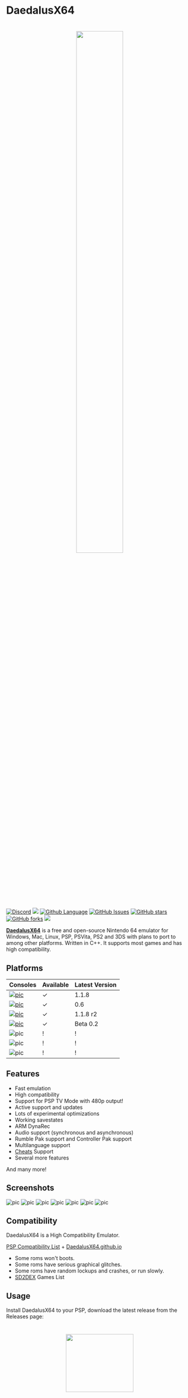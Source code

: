 # DaedalusX64

<h1 align="center">
    <a href="https://github.com/DaedalusX64/Daedalus" target="_blank">
        <img height="60%" width="50%" src="pic/ICON0.PNG"><br>
</h1>


[![Discord](https://img.shields.io/badge/Chat-%20Discord-7289da.svg?logo=discord)](https://discord.gg/FrVTpBV)
<a href="https://github.com/DaedalusX64/daedalus/releases" alt="Release: 1.1.8"><img src="https://img.shields.io/badge/Release-1.1.8-%235c913b.svg"></a>
[![Github Language](https://img.shields.io/badge/Language-C++-white?style.svg)](pic/Language.png)
[![GitHub Issues](https://img.shields.io/github/issues/DaedalusX64/Daedalus.svg)](https://github.com/DaedalusX64/daedalus/issues)
[![GitHub stars](https://img.shields.io/github/stars/DaedalusX64/daedalus.svg)](https://github.com/DaedalusX64/daedalus/stargazers)
[![GitHub forks](https://img.shields.io/github/forks/DaedalusX64/daedalus.svg)](https://github.com/DaedalusX64/daedalus/network/members)
<a href="https://github.com/DaedalusX64/daedalus/blob/master/copying.txt" alt="License: GPLv2"><img src="https://img.shields.io/badge/License-GPL%20v2-%23ff554d.svg"></a>

 
<b><u>DaedalusX64</u></b> is a free and open-source Nintendo 64 emulator for Windows, Mac, Linux, PSP, PSVita, PS2 and 3DS with plans to port to among other platforms. Written in C++. It supports most games and has high compatibility.


## Platforms

| Consoles                       | Available               | Latest Version |
| ------------------------------- | ---------------------------- | --------------------- |
| [![pic](pic/PSP.png)](https://github.com/DaedalusX64/daedalus)                          | ✓                       | 1.1.8 |
| [![pic](pic/PSVita.png)](https://github.com/Rinnegatamante/DaedalusX64-vitaGL)                 | ✓              | 0.6 |
| [![pic](pic/PS2.png)](https://github.com/belek666/daedalus)                         | ✓        | 1.1.8 r2 |
| [![pic](pic/3DS.png)](https://github.com/masterfeizz/DaedalusX64-3DS)                              | ✓                  | Beta 0.2 |
| ![pic](pic/PC.png)                              | !               | ! |
| ![pic](pic/macOS.png)                              | !                | ! |
| ![pic](pic/Linux.png)                       | !                   | ! |
 
## Features
 
- Fast emulation
- High compatibility
- Support for PSP TV Mode with 480p output!
- Active support and updates
- Lots of experimental optimizations
- Working savestates
- ARM DynaRec
- Audio support (synchronous and asynchronous)
- Rumble Pak support and Controller Pak support
- Multilanguage support
- [Cheats](Data/Daedalus.cht) Support
- Several more features
 
And many more!

## Screenshots

![pic](pic/1.CBFD.png)
![pic](pic/2.CBFD.png)
![pic](pic/1.SF64.png)
![pic](pic/2.SF64.png)
![pic](pic/SM64.png)
![pic](pic/LZ.png)
![pic](pic/MK.png)

## Compatibility

DaedalusX64 is a High Compatibility Emulator.

[PSP Compatibility List](https://github.com/DaedalusX64/compatibility-list/issues) + 
[DaedalusX64.github.io](https://Daedalusx64.github.io)

- Some roms won't boots.
- Some roms have serious graphical glitches.
- Some roms have random lockups and crashes, or run slowly.
- [SD2DEX](https://github.com/rdx-O/daedalus/blob/3e855a6e458c9c9908dea715aa222ca22bd22a85/Data/S2DEX%20game%20list.txt) Games List
 
## Usage

Install DaedalusX64 to your PSP, download the latest release from the Releases page: 

<h1 align="center">
    <a href="https://github.com/DaedalusX64/daedalus/releases/download/1.1.8/DaedalusX64_1_1_8.zip" target="_blank">
        <img height="20%" width="60%" src="pic/Download.png"></br>
</h1>

##### Next,

Download and Unzip `DaedalusX64.zip` file into `/PSP/GAME/` folder on the memory stick. Place your ROM files in `DaedalusX64/Roms/` and they will automatically appear in Daedalus.

**Main Menu**

When you first run *DaedalusX64* you will be presented with a nice list of your
games. To select a game you will press `D-Pad left/right` then `X` to select a
title, there's various options you can choose from in the menu, every option is
explained. To cycle through options screens use the left and right shoulder
buttons.
 
**Note** : If the release is a .zip file with a folder containing an `EBOOT.PBP` file when extracted, simply drag and drop the extracted folder into `/PSP/GAME/`.
DaedalusX64 supports most rom formats ```.v64```, ```.z64```, ```.rom```

## Controls

Default controls :

| N64                             | PSP                                   |
| ------------------------------- | ---------------------------- |
| Start                           | Start                        |
| Analogue Stick                  | Analogue Stick               |
| Dpad                            | ○ (Circle) +  Dpad          |
| A                               | Ｘ (Cross)                   |
| B                               | □ (Square)                  |
| Z                               | △ (Triangle)                |
| L Trigger                       | L Trigger                    |
| R Trigger                       | R Trigger                    |
| C buttons                       | Dpad (Circle unpressed)      |
| Menu                            | Home                         |  

## Building for Windows 

1) Clone and open the repo in Visual studio 2019

2) Build All

## Building for Linux and Mac

1) Clone this repo 

2) Open a terminal and run `build_daedalus.sh` with the argument for the os you would like to build for 
Example: ```./build_daedalus.sh MAC```

## Optimal Settings

<Details>

### :: Preferences ::

![Screenshot](pic/picp.png)

**Texture Update Check** : Every Frame (This makes sure the game's textures runs smoothly and that no visual glitches occur, may want to disable for more fps but significant drop in quality)

**Frameskip** : Disabled (Most games run fine with this disabled. If you do need to enable it, it will make the game more choppy but will grant you an FPS boost)

**Zoom** : 100% (Not much explanation needed)

**Limited Framerate** : Full speed (This will make sure that your FPS is not limited so that you can get the maximum FPS you can)

**Dynamic Recompilation** : Enabled (This makes the system recompile some part of a program during execution, making the emulator more efficient and optimised)

**High level Emulation** : Enabled (Optimises the game even more)

**Audio** : Synchronous (Some games may just have bad/laggy audio so you might want to turn this off if the audio is still choppy)

**Controller** : Default (Unless you have a custom layout in which you should use that)

### :: Advanced Options ::

**Dynarec Memory Optimisation** : Enabled

**Dynarec Loop Optimisation** : Enabled (NOTE: Very unstable - if your game has crashes, this is probably why)

**Dynarec Doubles Optimisation** : Enabled

**Clean Scene** : Disabled

**Clear N64 Depth Buffer** : Disabled

**Double Display Lists** : Enabled

**Video Rate Match** : Yes

**Audio Rate Match** : No

**Fog Emulation** : Disabled

**NOTE** : When the sound is activated, the emulation speed tends to decrease and the game has errors, which is why it is deactivated.

Here we put the **Previews** of most of the Nintendo 64 games, simply download this link and the `Resources` folder of the download, place it inside your emulator.

</Details>

## Changes History

<Details>

**1.1.8**

* New graphical interface and small images of the covers of the games have been added, which work properly with large lists of roms.
* Changes have been made to asynchronous audio making the use of the PSP's Media Engine more stable .
* The PRX in charge of the Media Engine processes has been updated , improving its performance.
* Now you have a new logo and background image the EBOOT.PBP.
* Added a new speed hack that improves the performance of some games.
* Now it detects if the emulator is running on a PS Vita.
* The code has been updated to the C ++ 11 standard .
* General code cleaning

**1.1.7**

* New UI and small preview images: Working properly with large ROM lists
* Changes to Asynchronous audio: No longer waits for the Media Engine CPU to complete the last job and run on the main PSP CPU!
* New EBOOT logo and PIC1
* Rebased with the latest version from strmnnrmn
* C11 Standard variables
* General code cleanup and more!

Wally4000 : New UI, Code cleanup, Re-basing
MotoLegacy : New icons
z2442 : ME work, Code cleanup

**1.1.6**

* Updated our toolchain which was provided by top-sekret, this provides GCC 8 and oddly has improved performance of Daedalus
* Make some changes to the job manager to improve audio performance, Audio is very stable now.
* Enable more fast memory copying

**1.1.5**

* Move to a modern make system - Daedalus was left in 2009 with gyp as it's main compiler but that lead to trouble and the PSP build did not work with that. I've moved all the source files and managed to get it compiing in CMake which to me is by far a more flexible system than gyp. This will allow us to finally start to look at making the macOS / Linux and Windows versions working again.
If you've built the source in the past. (Not sure if StrmnNrmn would approve but like make did to him, gyp makes me want to tear my eyes out. :P
There are still some things that need to be moved, like the PSP PRX sources but that can wait as it's not important.
* Clean up the Source - Still work in progress but is happening as there appear to be other projects in the pipeline. The source has lost some weight and likely will continue to do so until it's nice and clean

**1.1.4**

* improved stability and performance
* minor changes to the dynarec
* updated some UI aspects to remove graphical bugs

-Notes
* If using a ps vita please delete the MediaEngine.prx form the DaedalusX64 folder. This will prevent issues when running audio in async mode. The vita does not have and does not emulation the psps co processor.
* Preview images have been removed from the binary file since it is to large to for github. If you would like them please down load them from this repo and place them in \DaedalusX64\Resources\Preview

**1.1.3**

* Further improvements to code optimization including more efficient maths and faster code for the Media Engine bring even further performance improvements.

**1.1.2**

* This release has been updated to compile on the latest PSP SDK. Minor changes to the code and makefile.

**1.1.1**

* Compiled with a small makefile change.

</Details>

## More Information
 
###### [DaedalusX64/Wiki](https://github.com/DaedalusX64/daedalus/wiki) Check *DaedalusX64* ports page for other consoles with information.


<h6>Join our Discord server to talk to other Daedalus users and the developers!</h6>
<h1 align="center">
    <a href="https://discord.gg/FrVTpBV" target="_blank">
        <img height="49%" width="58%" src="pic/DX64.png"><br>
    <a href="https://discord.gg/YTwTRy2" target="_blank">
        <img height="50%" width="58%" src="pic/PHC.png"><br>
</h1>
<p align="center">
 
## Credits

|        |                                                            |
| ----------------- | ---------------------------------------------------------- |
| **kreationz, salvy6735, Corn, Chilly Willy**       | Original DaedalusX64 code     |
| **Wally4000**             | Optimizations, improvements and ports |
| **z2442** | Compilation improvements and updating, optimizations|
| **mrneo240** | Optimizations, compilation help |
| **TheMrIron2** | Optimizations, wiki maintenance |
| **MotoLegacy** | Help on Icon and improvements |

Thank you for everyone who has supported us along the way. The realise would not have been possible without your help!.

### Thanks

[Thanks](pic/Thanks.txt)
